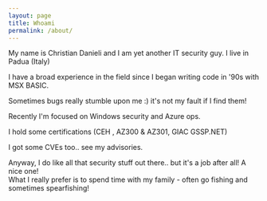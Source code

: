 ```yaml
---
layout: page
title: Whoami
permalink: /about/
---
```


My name is Christian Danieli and I am yet another IT security guy. I live in Padua (Italy)  

I have a broad experience in the field since I began writing code in '90s with MSX BASIC.  

Sometimes bugs really stumble upon me :) it's not my fault if I find them!  

Recently I'm focused on Windows security and Azure ops.

I hold some certifications (CEH , AZ300 & AZ301, GIAC GSSP.NET)  

I got some CVEs too..  see my advisories.

Anyway, I do like all that security stuff out there.. but it's a job after all! A nice one!  
What I really prefer is to spend time with my family - often go fishing and sometimes spearfishing! 
